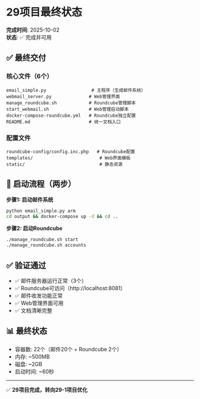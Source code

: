 # 29项目最终状态

**完成时间**: 2025-10-02  
**状态**: ✅ 完成并可用

## ✅ 最终交付

### 核心文件（6个）
```
email_simple.py                 # 主程序（生成邮件系统）
webmail_server.py              # Web管理界面
manage_roundcube.sh            # Roundcube管理脚本
start_webmail.sh               # Web管理启动脚本
docker-compose-roundcube.yml   # Roundcube独立配置
README.md                      # 统一文档入口
```

### 配置文件
```
roundcube-config/config.inc.php   # Roundcube配置
templates/                         # Web界面模板
static/                            # 静态资源
```

## 🚀 启动流程（两步）

**步骤1: 启动邮件系统**
```bash
python email_simple.py arm
cd output && docker-compose up -d && cd ..
```

**步骤2: 启动Roundcube**
```bash
./manage_roundcube.sh start
./manage_roundcube.sh accounts
```

## ✅ 验证通过

- ✅ 邮件服务器运行正常（3个）
- ✅ Roundcube可访问（http://localhost:8081）
- ✅ 邮件收发功能正常
- ✅ Web管理界面可用
- ✅ 文档清晰完整

## 📊 最终状态

- 容器数: 22个（邮件20个 + Roundcube 2个）
- 内存: ~500MB
- 磁盘: ~2GB
- 启动时间: ~60秒

---
✅ **29项目完成，转向29-1项目优化**


